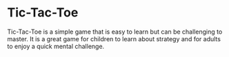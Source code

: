 # Tic-Tac-Toe
Tic-Tac-Toe is a simple game that is easy to learn but can be challenging to master. It is a great game for children to learn about strategy and for adults to enjoy a quick mental challenge.
